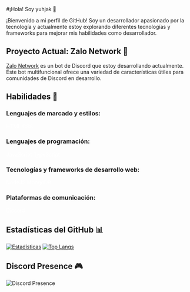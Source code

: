 #¡Hola! Soy yuhjak 👋

¡Bienvenido a mi perfil de GitHub! Soy un desarrollador apasionado por la tecnología y actualmente estoy explorando diferentes tecnologías y frameworks para mejorar mis habilidades como desarrollador.

## Proyecto Actual: Zalo Network 🤖

[Zalo Network](https://github.com/zalonetwork) es un bot de Discord que estoy desarrollando actualmente. Este bot multifuncional ofrece una variedad de características útiles para comunidades de Discord en desarrollo.

## Habilidades 🚀

### Lenguajes de marcado y estilos:
<span class="rounded"  style=" color: white;"> <img src="https://drive.google.com/uc?id=1pF2gmgKYm7JVcf4GS8-RazxLdQMYftFx
" alt="">HTML</span> <span class="rounded"  style=" color: white;"> <img src="https://drive.google.com/file/d/1yfCZ-QhUI8TC89S9OzGxOwPnP7DtJAuo/view?usp=drive_link" alt="">CSS</span>
### Lenguajes de programación:
<span class="rounded"  style=" color: white;"> <img src="https://drive.google.com/file/d/1NCkhHmCJHDpPxkqPNDq_iknSzeENZRoE/view?usp=drive_link" alt="">JavaScript</span> <span class="rounded"  style=" color: white;"> <img src="https://drive.google.com/file/d/1JhbrYsC1ft2q5-h4G_6fngqNrQFkBqSv/view?usp=drive_link" alt="">TypeScript</span>

### Tecnologías y frameworks de desarrollo web:
<span class="rounded"  style="color: white;"> <img src="" alt="">NodeJS</span> <span class="rounded"  style="color: white;"> <img src="" alt="">MongoDB</span>

### Plataformas de comunicación:
<span class="rounded"  style=" color: white;"> <img src="https://drive.google.com/file/d/1H7Tmruv7owcnW8vhTCI_vvE1pkeSfppo/view?usp=drive_link" alt="">Discord</span>

## Estadísticas del GitHub 📊

[![Estadísticas](https://github-readme-stats.vercel.app/api?username=yuhjak25&show_icons=true&theme=dark&hide_border=true)](https://github.com/yuhjak25) [![Top Langs](https://github-readme-stats.vercel.app/api/top-langs/?username=yuhjak25&layout=compact&theme=dark&hide_border=true)](https://github.com/yuhjak25)

## Discord Presence 🎮

![Discord Presence](https://lanyard-profile-readme.vercel.app/api/1211695322720501820)


